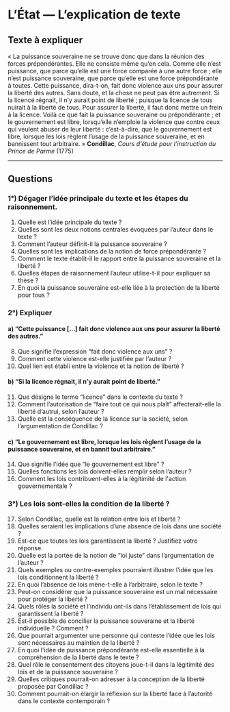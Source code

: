 # L’État — L’explication de texte

## Texte à expliquer
« La puissance souveraine ne se trouve donc que dans la réunion des forces prépondérantes. Elle ne consiste même qu’en cela. Comme elle n’est puissance, que parce qu’elle est une force comparée à une autre force ; elle n’est puissance souveraine, que parce qu’elle est une force prépondérante à toutes. Cette puissance, dira-t-on, fait donc violence aux uns pour assurer la liberté des autres. Sans doute, et la chose ne peut pas être autrement. Si la licencé régnait, il n’y aurait point de liberté ; puisque la licence de tous nuirait à la liberté de tous. Pour assurer la liberté, il faut donc mettre un frein à la licence. Voilà ce que fait la puissance souveraine ou prépondérante ; et le gouvernement est libre, lorsqu’elle n’emploie la violence que contre ceux qui veulent abuser de leur liberté : c’est-à-dire, que le gouvernement est libre, lorsque les lois règlent l’usage de la puissance souveraine, et en bannissent tout arbitraire. »
**Condillac**, *Cours d’étude pour l’instruction du Prince de Parme* (1775)

---

## Questions

### 1°) Dégager l’idée principale du texte et les étapes du raisonnement.

1. Quelle est l’idée principale du texte ?  
2. Quelles sont les deux notions centrales évoquées par l’auteur dans le texte ?  
3. Comment l’auteur définit-il la puissance souveraine ?  
4. Quelles sont les implications de la notion de force prépondérante ?  
5. Comment le texte établit-il le rapport entre la puissance souveraine et la liberté ?  
6. Quelles étapes de raisonnement l’auteur utilise-t-il pour expliquer sa thèse ?  
7. En quoi la puissance souveraine est-elle liée à la protection de la liberté pour tous ?  

### 2°) Expliquer

#### a) “Cette puissance […] fait donc violence aux uns pour assurer la liberté des autres.”

8. Que signifie l’expression “fait donc violence aux uns” ?  
9. Comment cette violence est-elle justifiée par l’auteur ?  
10. Quel lien est établi entre la violence et la notion de liberté ?  

#### b) “Si la licence régnait, il n’y aurait point de liberté.”

11. Que désigne le terme “licence” dans le contexte du texte ?  
12. Comment l’autorisation de “faire tout ce qui nous plaît” affecterait-elle la liberté d’autrui, selon l’auteur ?  
13. Quelle est la conséquence de la licence sur la société, selon l’argumentation de Condillac ?  

#### c) “Le gouvernement est libre, lorsque les lois règlent l’usage de la puissance souveraine, et en bannit tout arbitraire.”

14. Que signifie l’idée que “le gouvernement est libre” ?  
15. Quelles fonctions les lois doivent-elles remplir selon l’auteur ?  
16. Comment les lois contribuent-elles à la légitimité de l'action gouvernementale ?  

### 3°) Les lois sont-elles la condition de la liberté ?

17. Selon Condillac, quelle est la relation entre lois et liberté ?  
18. Quelles seraient les implications d’une absence de lois dans une société ?  
19. Est-ce que toutes les lois garantissent la liberté ? Justifiez votre réponse.  
20. Quelle est la portée de la notion de “loi juste” dans l’argumentation de l’auteur ?  
21. Quels exemples ou contre-exemples pourraient illustrer l’idée que les lois conditionnent la liberté ?  
22. En quoi l’absence de lois mène-t-elle à l’arbitraire, selon le texte ?  
23. Peut-on considérer que la puissance souveraine est un mal nécessaire pour protéger la liberté ?   
24. Quels rôles la société et l’individu ont-ils dans l’établissement de lois qui garantissent la liberté ?  
25. Est-il possible de concilier la puissance souveraine et la liberté individuelle ? Comment ?  
26. Que pourrait argumenter une personne qui conteste l’idée que les lois sont nécessaires au maintien de la liberté ?  
27. En quoi l'idée de puissance prépondérante est-elle essentielle à la compréhension de la liberté dans le texte ?  
28. Quel rôle le consentement des citoyens joue-t-il dans la légitimité des lois et de la puissance souveraine ?  
29. Quelles critiques pourrait-on adresser à la conception de la liberté proposée par Condillac ?  
30. Comment pourrait-on élargir la réflexion sur la liberté face à l’autorité dans le contexte contemporain ?  